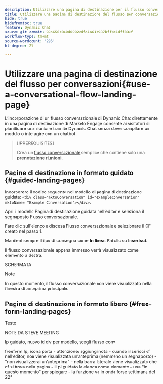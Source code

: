 ```yaml
---
description: Utilizzare una pagina di destinazione per il flusso conversazionale - Documentazione di Marketo - Documentazione del prodotto
title: Utilizzare una pagina di destinazione del flusso per conversazioni
hide: true
hidefromtoc: true
feature: Dynamic Chat
source-git-commit: 09a656c3a0d0002edfa1a61b987bff4c1dff33cf
workflow-type: tm+mt
source-wordcount: '226'
ht-degree: 2%

---
```


# Utilizzare una pagina di destinazione del flusso per conversazioni{#use-a-conversational-flow-landing-page}

L’incorporazione di un flusso conversazionale di Dynamic Chat direttamente in una pagina di destinazione di Marketo Engage consente ai visitatori di pianificare una riunione tramite Dynamic Chat senza dover compilare un modulo o interagire con un chatbot.

>[!PREREQUISITES]
>
>Crea un [flusso conversazionale](/help/marketo/product-docs/demand-generation/dynamic-chat/automated-chat/create-a-conversational-flow.md) semplice che contiene solo una **prenotazione riunioni**.

## Pagine di destinazione in formato guidato {#guided-landing-pages}

Incorporare il codice seguente nel modello di pagina di destinazione guidata: `<div class="mktoConversation" id="exampleConversation" mktoName= "Example Conversation"></div>`.

Apri il modello Pagina di destinazione guidata nell’editor e seleziona il segnaposto Flusso conversazionale.

Fare clic sull&#39;elenco a discesa Flusso conversazionale e selezionare il CF creato nel passo 1.

Mantieni sempre il tipo di consegna come **In linea**. Fai clic su **Inserisci**.

Il flusso conversazionale appena immesso verrà visualizzato come elemento a destra.

SCHERMATA

>[!NOTE]
>
>In questo momento, il flusso conversazionale non viene visualizzato nella finestra di anteprima principale.

## Pagine di destinazione in formato libero {#free-form-landing-pages}

Testo

NOTE DA STEVE MEETING

lp guidato, nuovo id div per modello, scegli flusso conv

freeform lp, icona porta - attenzione: aggiungi nota - quando inserisci cf nell’editor, non viene visualizzata un’anteprima (nemmeno un segnaposto) - &quot;non visualizzerai un’anteprima&quot; - nella barra laterale viene visualizzato che cf si trova nella pagina - il pl guidato lo elenca come elemento - usa &quot;in questo momento&quot; per spiegare - la funzione va in onda forse settimana del 22°
